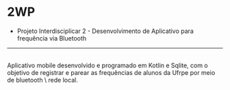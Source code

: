 # 2WP
 - Projeto Interdisciplicar 2 - Desenvolvimento de Aplicativo para frequência via Bluetooth  
<hr><br>
Aplicativo mobile desenvolvido e programado em Kotlin e Sqlite, com o objetivo de registrar e parear as frequências
de alunos da Ufrpe por meio de bluetooth \ rede local.
